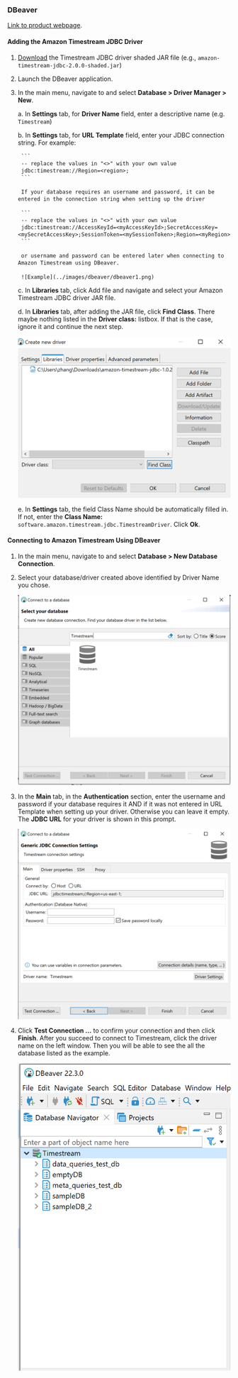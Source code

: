 ### DBeaver 
[Link to product webpage](https://dbeaver.io/download/).

#### Adding the Amazon Timestream JDBC Driver
1. [Download](https://github.com/awslabs/amazon-timestream-driver-jdbc/releases/latest) the Timestream JDBC driver shaded JAR file (e.g., `amazon-timestream-jdbc-2.0.0-shaded.jar`)

2. Launch the DBeaver application.

3. In the main menu, navigate to and select **Database > Driver Manager > New**.

    a. In **Settings** tab, for **Driver Name** field, enter a descriptive name (e.g. `Timestream`)

    b. In **Settings** tab, for **URL Template** field, enter your JDBC connection string. For example:
      
        ```
        -- replace the values in "<>" with your own value
        jdbc:timestream://Region=<region>;
        ```

        If your database requires an username and password, it can be entered in the connection string when setting up the driver

        ```
        -- replace the values in "<>" with your own value
        jdbc:timestream://AccessKeyId=<myAccessKeyId>;SecretAccessKey=<mySecretAccessKey>;SessionToken=<mySessionToken>;Region=<myRegion>
        ```

        or username and password can be entered later when connecting to Amazon Timestream using DBeaver.

        ![Example](../images/dbeaver/dbeaver1.png)

    c. In **Libraries** tab, click Add file and navigate and select your Amazon Timestream JDBC driver JAR file.

    d. In **Libraries** tab, after adding the JAR file, click **Find Class**. There maybe nothing listed in the **Driver class:** listbox. If that is the case, ignore it and continue the next step. 

    ![Example](../images/dbeaver/dbeaver2.png)

    e. In **Settings** tab, the field Class Name should be automatically filled in. If not, enter the **Class Name:** ```software.amazon.timestream.jdbc.TimestreamDriver```. Click **Ok**.

#### Connecting to Amazon Timestream Using DBeaver
1. In the main menu, navigate to and select **Database > New Database Connection**.
    
2. Select your database/driver created above identified by Driver Name you chose. 

    ![Example](../images/dbeaver/dbeaver3.png)

3. In the **Main** tab, in the **Authentication** section, enter the username and password if your database requires it AND if it was not entered in URL Template when setting up your driver. Otherwise you can leave it empty. The **JDBC URL** for your driver is shown in this prompt.

    ![Example](../images/dbeaver/dbeaver4.png)

4. Click **Test Connection ...** to confirm your connection and then click **Finish**. After you succeed to connect to Timestream, click the driver name on the left window. Then you will be able to see the all the database listed as the example.

    ![Example](../images/dbeaver/dbeaver5.png)